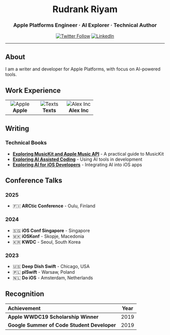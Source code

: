 <div align="center">
  
# Rudrank Riyam

### Apple Platforms Engineer · AI Explorer · Technical Author

[![Twitter Follow](https://img.shields.io/twitter/follow/rudrankriyam?style=for-the-badge&logo=twitter)](https://x.com/rudrankriyam)
[![LinkedIn](https://img.shields.io/badge/LinkedIn-Connect-0077B5?style=for-the-badge&logo=linkedin)](https://linkedin.com/in/rudrank)

</div>

---

## About

I am a writer and developer for Apple Platforms, with focus on AI-powered tools.

## Work Experience

<table>
  <tr>
    <td align="center" width="33%">
      <img src="https://img.shields.io/badge/Apple-000000?style=for-the-badge&logo=apple&logoColor=white" alt="Apple"/>
      <br><strong>Apple</strong>
    </td>
    <td align="center" width="33%">
      <img src="https://img.shields.io/badge/Texts-4285F4?style=for-the-badge" alt="Texts"/>
      <br><strong>Texts</strong>
    </td>
    <td align="center" width="33%">
      <img src="https://img.shields.io/badge/Alex_Inc-FF6B6B?style=for-the-badge" alt="Alex Inc"/>
      <br><strong>Alex Inc</strong>
    </td>
  </tr>
</table>

## Writing

### Technical Books

- [**Exploring MusicKit and Apple Music API**](https://rudrank.gumroad.com/l/musickit) - A practical guide to MusicKit
- [**Exploring AI Assisted Coding**](https://academy.rudrank.com/product/ai-assisted-coding) - Using AI tools in development
- [**Exploring AI for iOS Developers**](https://academy.rudrank.com/product/ai) - Integrating AI into iOS apps

## Conference Talks

### 2025

- 🇫🇮 **ARCtic Conference** - Oulu, Finland

### 2024

- 🇸🇬 **iOS Conf Singapore** - Singapore
- 🇲🇰 **iOSKonf** - Skopje, Macedonia
- 🇰🇷 **KWDC** - Seoul, South Korea

### 2023

- 🇺🇸 **Deep Dish Swift** - Chicago, USA
- 🇵🇱 **plSwift** - Warsaw, Poland
- 🇳🇱 **Do iOS** - Amsterdam, Netherlands

## Recognition

<div align="center">

| Achievement                                 | Year |
| :------------------------------------------ | :--: |
| **Apple WWDC19 Scholarship Winner**         | 2019 |
| **Google Summer of Code Student Developer** | 2019 |

</div>
